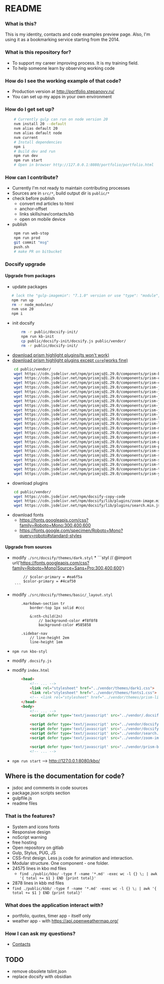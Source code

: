 # README

### What is this?

This is my identity, contacts and code examples preview page.
Also, I'm using it as a bookmarking service starting from the 2014.

### What is this repository for?

* To support my career improving process. It is my training field.
* To help someone learn by observing working code

### How do I see the working example of that code?

* Production version at http://portfolio.stepanovv.ru/
* You can set up my apps in your own environment

### How do I get set up?

```bash
	# Currently gulp can run on node version 20
	nvm install 20 --default
	nvm alias default 20
	nvm alias default node
	nvm current
	# Install dependencies
	npm i
	# Build dev and run
	npm run dev
	npm run start
	# Open in browser http://127.0.0.1:8080/portfolio/portfolio.html
```

### How can I contribute?

* Currently I'm not ready to maintain contributing processes
* Sources are in `src/*`, build output dir is `public/*`
* check before publish
	* convert md articles to html
	* anchor-offset
 	* links skills/nav/contacts/kb
 	* open on mobile device
* publish

```bash
 	npm run web-stop
 	npm run prod
 	git commit "msg"
	push.sh
 	# make PR on bitbucket
```

### Docsify upgrade

#### Upgrade from packages

 * update packages
 ```bash
	# lock the "gulp-imagemin": "7.1.0" version or use "type": "module", in package.json
 	npm run up
	rm -r node_modules/
	nvm use 20
	npm i
 ```
 * init docsify
	```bash
		rm -r public/docsify-init/
	 	npm run kb-init
		cp public/docsify-init/docsify.js public/vendor/
		rm -r public/docsify-init/
	```
 * [download prism highlight plugins(ts won't work)](https://prismjs.com/download.html#themes=prism-dark&languages=markup+css+clike+javascript+bash+java+javadoc+javadoclike+jsdoc+json+json5+less+markdown+pug+python+sass+scss+stylus+typescript+yaml&plugins=line-numbers+toolbar+download-button)
 *  [download prism highlight plugins except `core`(works fine)](https://cdn.jsdelivr.net/npm/prismjs@1/components/)
```bash
	cd public/vendor/
	wget https://cdn.jsdelivr.net/npm/prismjs@1.29.0/components/prism-bash.min.js
	wget https://cdn.jsdelivr.net/npm/prismjs@1.29.0/components/prism-css.min.js
	wget https://cdn.jsdelivr.net/npm/prismjs@1.29.0/components/prism-css-extras.min.js
	wget https://cdn.jsdelivr.net/npm/prismjs@1.29.0/components/prism-java.min.js
	wget https://cdn.jsdelivr.net/npm/prismjs@1.29.0/components/prism-javadoc.min.js
	wget https://cdn.jsdelivr.net/npm/prismjs@1.29.0/components/prism-javascript.min.js
	wget https://cdn.jsdelivr.net/npm/prismjs@1.29.0/components/prism-js-extras.min.js
	wget https://cdn.jsdelivr.net/npm/prismjs@1.29.0/components/prism-jsdoc.min.js
	wget https://cdn.jsdelivr.net/npm/prismjs@1.29.0/components/prism-json.min.js
	wget https://cdn.jsdelivr.net/npm/prismjs@1.29.0/components/prism-jsx.min.js
	wget https://cdn.jsdelivr.net/npm/prismjs@1.29.0/components/prism-less.min.js
	wget https://cdn.jsdelivr.net/npm/prismjs@1.29.0/components/prism-log.min.js
	wget https://cdn.jsdelivr.net/npm/prismjs@1.29.0/components/prism-markdown.min.js
	wget https://cdn.jsdelivr.net/npm/prismjs@1.29.0/components/prism-markup.min.js
	wget https://cdn.jsdelivr.net/npm/prismjs@1.29.0/components/prism-markup-templating.min.js
	wget https://cdn.jsdelivr.net/npm/prismjs@1.29.0/components/prism-pug.min.js
	wget https://cdn.jsdelivr.net/npm/prismjs@1.29.0/components/prism-python.min.js
	wget https://cdn.jsdelivr.net/npm/prismjs@1.29.0/components/prism-sass.min.js
	wget https://cdn.jsdelivr.net/npm/prismjs@1.29.0/components/prism-scss.min.js
	wget https://cdn.jsdelivr.net/npm/prismjs@1.29.0/components/prism-stylus.min.js
	wget https://cdn.jsdelivr.net/npm/prismjs@1.29.0/components/prism-typescript.min.js
	wget https://cdn.jsdelivr.net/npm/prismjs@1.29.0/components/prism-tsx.min.js
	wget https://cdn.jsdelivr.net/npm/prismjs@1.29.0/components/prism-yaml.min.js
```

 * download plugins
```bash
	cd public/vendor/
	wget https://cdn.jsdelivr.net/npm/docsify-copy-code
	wget https://cdn.jsdelivr.net/npm/docsify/lib/plugins/zoom-image.min.js
	wget https://cdn.jsdelivr.net/npm/docsify/lib/plugins/search.min.js
```

 * download fonts
 	* https://fonts.googleapis.com/css?family=Roboto+Mono:300,400,600
	* https://fonts.google.com/specimen/Roboto+Mono?query=roboto#standard-styles

#### Upgrade from sources

 * modify `./src/docsify/themes/dark.styl`
	*
		```styl
			// @import url('https://fonts.googleapis.com/css?family=Roboto+Mono|Source+Sans+Pro:300,400,600')

			// $color-primary = #ea6f5a
			$color-primary = #4caf50
		```
 * modify `./src/docsify/themes/basic/_layout.styl`

	```styl
		.markdown-section tr
			border-top 1px solid #ccc

			&:nth-child(2n)
				// background-color #f8f8f8
				background-color #585858

		.sidebar-nav
			// line-height 2em
			line-height 1em
	```
 * `npm run kbo-styl`
 * modify `.docsify.js`
 * modify `index.html`

 	```html
		<head>
			<!-- ... -->
			<link rel="stylesheet" href="../vendor/themes/dark1.css">
			<link rel="stylesheet" href="../vendor/themes/fonts1.css">
			<!-- <link rel="stylesheet" href="../vendor/themes/prism-line-numbers.css"> -->
		</head>
		<body>
			<!-- ... -->
			<script defer type='text/javascript' src="../vendor/.docsify.js"></script>

			<script defer type='text/javascript' src="../vendor/docsify.js"></script>
			<script defer type='text/javascript' src="../vendor/docsify-copy-code.min.js"></script>
			<script defer type='text/javascript' src="../vendor/search.min.js"></script>
			<script defer type='text/javascript' src="../vendor/zoom-image.min.js"></script>

			<script defer type='text/javascript' src="../vendor/prism-bash.min.js"></script>
			<!-- ... -->

	```
 * `npm run start` --> http://127.0.0.1:8080/kbo/

## Where is the documentation for code?

* jsdoc and comments in code sources
* package.json scripts section
* gulpfile.js
* readme files

### That is the features? ###

* System and icons fonts
* Responsive design
* noScript warning
* free hosting
* Open repository on gitlab
* Gulp, Stylus, PUG, JS
* CSS-first design. Less js code for animation and interaction.
* Modular structure. One component - one folder.
* 24575 lines in kbo md files
	* `find ./public/kbo/ -type f -name '*.md' -exec wc -l {} \; | awk '{ total += $1 } END {print total}'`
* 2878 lines in kbb md files
* `find ./public/kbb/ -type f -name '*.md' -exec wc -l {} \; | awk '{ total += $1 } END {print total}'`

### What does the application interact with?  ###
* portfolio, quotes, timer app - itself only
* weather app - with https://api.openweathermap.org/

### How I can ask my questions? ###

* [Contacts](https://stepanovv.ru/portfolio/portfolio.html#id-contacts)

## TODO

 * remove obsolete tslint.json
 * replace docsify with obsidian
